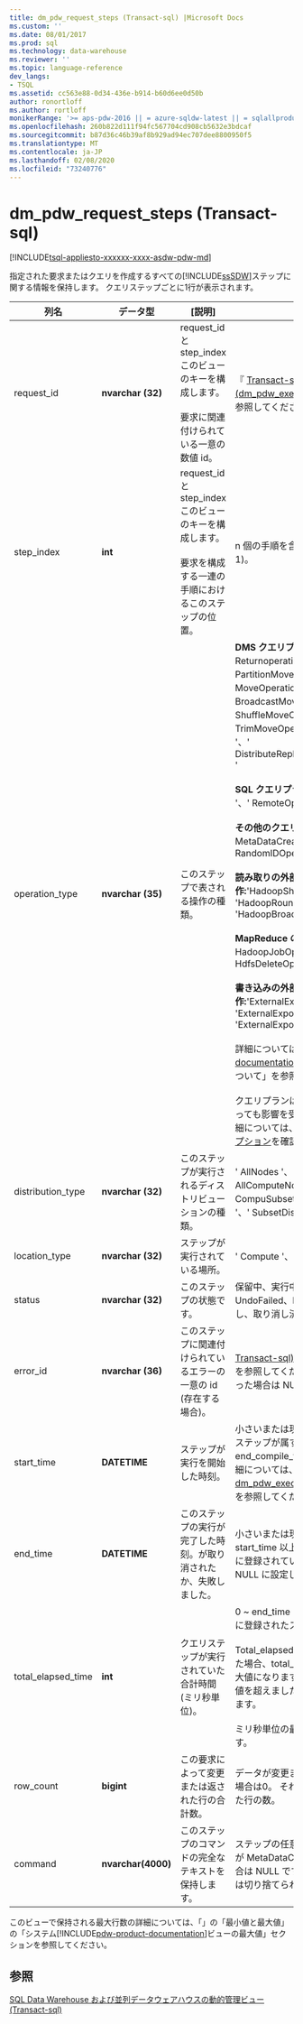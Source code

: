 ```yaml
---
title: dm_pdw_request_steps (Transact-sql) |Microsoft Docs
ms.custom: ''
ms.date: 08/01/2017
ms.prod: sql
ms.technology: data-warehouse
ms.reviewer: ''
ms.topic: language-reference
dev_langs:
- TSQL
ms.assetid: cc563e88-0d34-436e-b914-b60d6ee0d50b
author: ronortloff
ms.author: rortloff
monikerRange: '>= aps-pdw-2016 || = azure-sqldw-latest || = sqlallproducts-allversions'
ms.openlocfilehash: 260b822d111f94fc567704cd908cb5632e3bdcaf
ms.sourcegitcommit: b87d36c46b39af8b929ad94ec707dee8800950f5
ms.translationtype: MT
ms.contentlocale: ja-JP
ms.lasthandoff: 02/08/2020
ms.locfileid: "73240776"
---
```

# <a name="sysdm_pdw_request_steps-transact-sql"></a>dm_pdw_request_steps (Transact-sql)
[!INCLUDE[tsql-appliesto-xxxxxx-xxxx-asdw-pdw-md](../../includes/tsql-appliesto-xxxxxx-xxxx-asdw-pdw-md.md)]

  指定された要求またはクエリを作成するすべての[!INCLUDE[ssSDW](../../includes/sssdw-md.md)]ステップに関する情報を保持します。 クエリステップごとに1行が表示されます。  
  
|列名|データ型|[説明]|Range|  
|-----------------|---------------|-----------------|-----------|  
|request_id|**nvarchar (32)**|request_id と step_index このビューのキーを構成します。<br /><br /> 要求に関連付けられている一意の数値 id。|『 [Transact-sql&#41;&#40;dm_pdw_exec_requests](../../relational-databases/system-dynamic-management-views/sys-dm-pdw-exec-requests-transact-sql.md)の request_id を参照してください。|  
|step_index|**int**|request_id と step_index このビューのキーを構成します。<br /><br /> 要求を構成する一連の手順におけるこのステップの位置。|n 個の手順を含む要求の場合は 0 ~ (n-1)。|  
|operation_type|**nvarchar (35)**|このステップで表される操作の種類。|**DMS クエリプランの操作:**' Returnoperation) '、' PartitionMoveOperation '、' MoveOperation '、' BroadcastMoveOperation '、' ShuffleMoveOperation '、' TrimMoveOperation '、' CopyOperation '、' DistributeReplicatedTableMoveOperation '<br /><br /> **SQL クエリプランの操作:**' OnOperation '、' RemoteOperation '<br /><br /> **その他のクエリプランの操作:**' MetaDataCreateOperation '、' RandomIDOperation '<br /><br /> **読み取りの外部操作:**'HadoopShuffleOperation', 'HadoopRoundRobinOperation', 'HadoopBroadcastOperation'<br /><br /> **MapReduce の外部操作:**' HadoopJobOperation '、' HdfsDeleteOperation '<br /><br /> **書き込みの外部操作:**'ExternalExportDistributedOperation', 'ExternalExportReplicatedOperation', 'ExternalExportControlOperation'<br /><br /> 詳細については[!INCLUDE[pdw-product-documentation](../../includes/pdw-product-documentation-md.md)]、「」の「クエリプランについて」を参照してください。 <br /><br />  クエリプランは、データベースの設定によっても影響を受ける可能性があります。  詳細については、 [ALTER DATABASE SET オプション](https://docs.microsoft.com/sql/t-sql/statements/alter-database-transact-sql-set-options?toc=/azure/sql-data-warehouse/toc.json&bc=/azure/sql-data-warehouse/breadcrumb/toc.json&view=azure-sqldw-latest)を確認してください。|  
|distribution_type|**nvarchar (32)**|このステップが実行されるディストリビューションの種類。|' AllNodes '、' Allnodes '、' AllComputeNodes '、' CompuSubsetNodes '、' Distribution '、' '、' SubsetDistributions '、' 未指定 '|  
|location_type|**nvarchar (32)**|ステップが実行されている場所。|' Compute '、' Control '、' DMS '|  
|status|**nvarchar (32)**|このステップの状態です。|保留中、実行中、完了、失敗、UndoFailed、PendingCancel、取り消し、取り消し済み、中止|  
|error_id|**nvarchar (36)**|このステップに関連付けられているエラーの一意の id (存在する場合)。|[Transact-sql&#41;&#40;dm_pdw_errors](../../relational-databases/system-dynamic-management-views/sys-dm-pdw-errors-transact-sql.md)の error_id を参照してください。 エラーが発生しなかった場合は NULL です。|  
|start_time|**DATETIME**|ステップが実行を開始した時刻。|小さいまたは現在の時刻に等しいが、このステップが属するクエリの end_compile_time 以上です。 クエリの詳細については、「 [sys. dm_pdw_exec_requests &#40;transact-sql&#41;](../../relational-databases/system-dynamic-management-views/sys-dm-pdw-exec-requests-transact-sql.md)」を参照してください。|  
|end_time|**DATETIME**|このステップの実行が完了した時刻。が取り消されたか、失敗しました。|小さいまたは現在の時刻に等しいが start_time 以上。 現在実行中またはキューに登録されているステップの場合は、NULL に設定します。|  
|total_elapsed_time|**int**|クエリステップが実行されていた合計時間 (ミリ秒単位)。|0 ~ end_time と start_time の差。 キューに登録されたステップの場合は0。<br /><br /> Total_elapsed_time が整数の最大値を超えた場合、total_elapsed_time は引き続き最大値になります。 この条件により、"最大値を超えました。" という警告が生成されます。<br /><br /> ミリ秒単位の最大値は24.8 日に相当します。|  
|row_count|**bigint**|この要求によって変更または返された行の合計数。|データが変更または返されなかった手順の場合は0。 それ以外の場合は、影響を受けた行の数。|  
|command|**nvarchar(4000)**|このステップのコマンドの完全なテキストを保持します。|ステップの任意の有効な要求文字列。 操作が MetaDataCreateOperation 型である場合は NULL です。 4000文字を超える場合は切り捨てられます。|  
  
 このビューで保持される最大行数の詳細については、「」の「最小値と最大値」の「システム[!INCLUDE[pdw-product-documentation](../../includes/pdw-product-documentation-md.md)]ビューの最大値」セクションを参照してください。  
  
## <a name="see-also"></a>参照  
 [SQL Data Warehouse および並列データウェアハウスの動的管理ビュー &#40;Transact-sql&#41;](../../relational-databases/system-dynamic-management-views/sql-and-parallel-data-warehouse-dynamic-management-views.md)  
  
  

